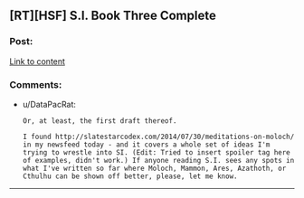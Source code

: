 ## [RT][HSF] S.I. Book Three Complete

### Post:

[Link to content](https://docs.google.com/document/d/1UCyjKeQstYQOV2lx1qnpst5_2U3UmRdgYZn03FwnwQY/edit)

### Comments:

- u/DataPacRat:
  ```
  Or, at least, the first draft thereof.

  I found http://slatestarcodex.com/2014/07/30/meditations-on-moloch/ in my newsfeed today - and it covers a whole set of ideas I'm trying to wrestle into SI. (Edit: Tried to insert spoiler tag here of examples, didn't work.) If anyone reading S.I. sees any spots in what I've written so far where Moloch, Mammon, Ares, Azathoth, or Cthulhu can be shown off better, please, let me know.
  ```

---

